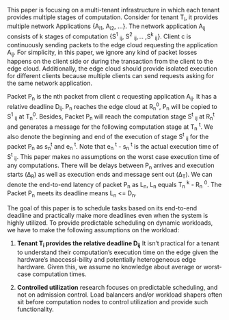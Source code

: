This paper is focusing on a multi-tenant infrastructure in which each tenant provides multiple stages of computation.
Consider for tenant T<sub>i</sub>, it provides multiple network Applications {A<sub>i1</sub>, A<sub>i2</sub>, ...}. 
The network application A<sub>ij</sub> consists of k stages of computation {S<sup>1</sup> <sub>ij</sub>, S<sup>2</sup> <sub>ij</sub>,... ,S<sup>k</sup> <sub>ij</sub>}.
Client c is continuously sending packets to the edge cloud requesting the application A<sub>ij</sub>.
For simplicity, in this paper, we ignore any kind of packet losses happens on the client side or during the transaction from the client to the edge cloud.
Additionally, the edge cloud should provide isolated execution for different clients because multiple clients can send requests asking for the same network application.

Packet P<sub>n</sub> is the nth packet from client c requesting application A<sub>ij</sub>.
It has a relative deadline D<sub>ij</sub>.
P<sub>n</sub> reaches the edge cloud at R<sub>n</sub><sup>0</sup>, P<sub>n</sub> will be copied to S<sup>1</sup> <sub>ij</sub> at T<sub>n</sub><sup>0</sup>. 
Besides, Packet P<sub>n</sub> will reach the computation stage S<sup>t</sup> <sub>ij</sub> at R<sub>n</sub><sup>t</sup> and generates a message for the following computation stage at T<sub>n</sub> <sup>t</sup>.
We also denote the beginning and end of the execution of stage S<sup>t</sup> <sub>ij</sub> for the packet P<sub>n</sub> as s<sub>n</sub><sup>t</sup> and e<sub>n</sub> <sup>t</sup>.
Note that e<sub>n</sub> <sup>t</sup> - s<sub>n</sub> <sup>t</sup> is the actual execution time of S<sup>t</sup> <sub>ij</sub>.
This paper makes no assumptions on the worst case execution time of any computations.
There will be delays between P<sub>n</sub> arrives and execution starts (Δ<sub>R</sub>) as well as execution ends and message sent out (Δ<sub>T</sub>).
We can denote the end-to-end latency of packet P<sub>n</sub> as L<sub>n</sub>, L<sub>n</sub> equals T<sub>n</sub> <sup>k</sup> - R<sub>n</sub> <sup>0</sup>.
The Packet P<sub>n</sub> meets its deadline means L<sub>n</sub> <= D<sub>n</sub>.

The goal of this paper is to schedule tasks based on its end-to-end deadline and practically make more deadlines even when the system is highly utilized.
To provide predictable scheduling on dynamic workloads, we have to make the following assumptions on the workload:

1. **Tenant T<sub>i</sub> provides the relative deadline D<sub>ij</sub>** 
It isn’t practical for a tenant to understand their computation’s execution time on the edge given the hardware’s inaccessi-bility and potentially heterogeneous edge hardware.
Given this, we assume no knowledge about average or worst-case computation times.

2. **Controlled utilization**
research focuses on predictable scheduling, and not on admission control. 
Load balancers and/or workload shapers often sit before computation nodes to control utilization and provide such functionality.




